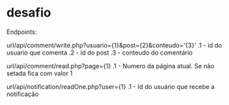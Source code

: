 # desafio

Endpoints:

url/api/comment/write.php?usuario={1}&post={2}&conteudo='{3}'
  .1 - id do usuario que comenta
  .2 - id do post
  .3 - conteudo do comentário

url/api/comment/read.php?page={1}
  .1 - Numero da página atual. Se não setada fica com valor 1
  
url/api/notification/readOne.php?user={1}
  .1 - Id do usuário que recebe a notificação
